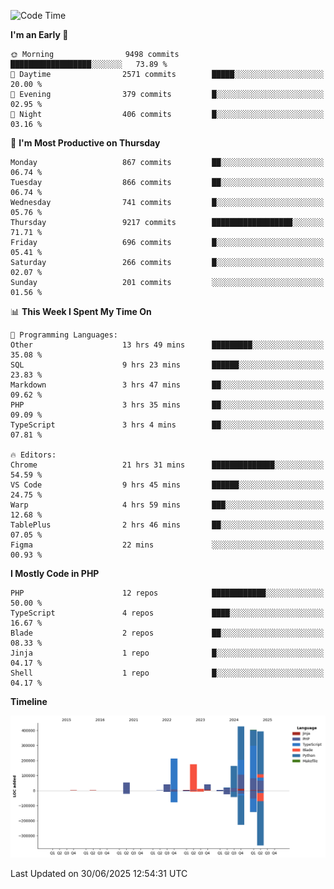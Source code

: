 <!--START_SECTION:waka-->
![Code Time](http://img.shields.io/badge/Code%20Time-3%2C748%20hrs%2020%20mins-blue)

**I'm an Early 🐤** 

```text
🌞 Morning                9498 commits        ██████████████████░░░░░░░   73.89 % 
🌆 Daytime                2571 commits        █████░░░░░░░░░░░░░░░░░░░░   20.00 % 
🌃 Evening                379 commits         █░░░░░░░░░░░░░░░░░░░░░░░░   02.95 % 
🌙 Night                  406 commits         █░░░░░░░░░░░░░░░░░░░░░░░░   03.16 % 
```
📅 **I'm Most Productive on Thursday** 

```text
Monday                   867 commits         ██░░░░░░░░░░░░░░░░░░░░░░░   06.74 % 
Tuesday                  866 commits         ██░░░░░░░░░░░░░░░░░░░░░░░   06.74 % 
Wednesday                741 commits         █░░░░░░░░░░░░░░░░░░░░░░░░   05.76 % 
Thursday                 9217 commits        ██████████████████░░░░░░░   71.71 % 
Friday                   696 commits         █░░░░░░░░░░░░░░░░░░░░░░░░   05.41 % 
Saturday                 266 commits         █░░░░░░░░░░░░░░░░░░░░░░░░   02.07 % 
Sunday                   201 commits         ░░░░░░░░░░░░░░░░░░░░░░░░░   01.56 % 
```


📊 **This Week I Spent My Time On** 

```text
💬 Programming Languages: 
Other                    13 hrs 49 mins      █████████░░░░░░░░░░░░░░░░   35.08 % 
SQL                      9 hrs 23 mins       ██████░░░░░░░░░░░░░░░░░░░   23.83 % 
Markdown                 3 hrs 47 mins       ██░░░░░░░░░░░░░░░░░░░░░░░   09.62 % 
PHP                      3 hrs 35 mins       ██░░░░░░░░░░░░░░░░░░░░░░░   09.09 % 
TypeScript               3 hrs 4 mins        ██░░░░░░░░░░░░░░░░░░░░░░░   07.81 % 

🔥 Editors: 
Chrome                   21 hrs 31 mins      ██████████████░░░░░░░░░░░   54.59 % 
VS Code                  9 hrs 45 mins       ██████░░░░░░░░░░░░░░░░░░░   24.75 % 
Warp                     4 hrs 59 mins       ███░░░░░░░░░░░░░░░░░░░░░░   12.68 % 
TablePlus                2 hrs 46 mins       ██░░░░░░░░░░░░░░░░░░░░░░░   07.05 % 
Figma                    22 mins             ░░░░░░░░░░░░░░░░░░░░░░░░░   00.93 % 
```

**I Mostly Code in PHP** 

```text
PHP                      12 repos            ████████████░░░░░░░░░░░░░   50.00 % 
TypeScript               4 repos             ████░░░░░░░░░░░░░░░░░░░░░   16.67 % 
Blade                    2 repos             ██░░░░░░░░░░░░░░░░░░░░░░░   08.33 % 
Jinja                    1 repo              █░░░░░░░░░░░░░░░░░░░░░░░░   04.17 % 
Shell                    1 repo              █░░░░░░░░░░░░░░░░░░░░░░░░   04.17 % 
```



**Timeline**

![Lines of Code chart](https://raw.githubusercontent.com/abrahamgreyson/abrahamgreyson/main/assets/bar_graph.png)


 Last Updated on 30/06/2025 12:54:31 UTC
<!--END_SECTION:waka-->
